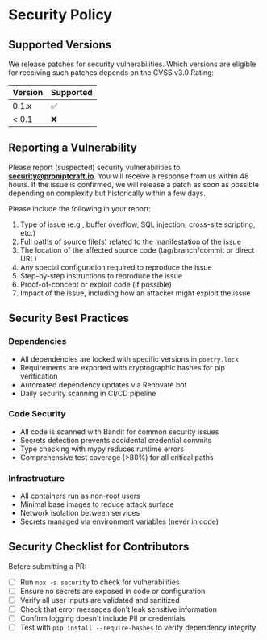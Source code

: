 # Security Policy

## Supported Versions

We release patches for security vulnerabilities. Which versions are eligible for receiving such patches depends on the CVSS v3.0 Rating:

| Version | Supported          |
| ------- | ------------------ |
| 0.1.x   | :white_check_mark: |
| < 0.1   | :x:                |

## Reporting a Vulnerability

Please report (suspected) security vulnerabilities to **security@promptcraft.io**. You will receive a response from us within 48 hours. If the issue is confirmed, we will release a patch as soon as possible depending on complexity but historically within a few days.

Please include the following in your report:

1. Type of issue (e.g., buffer overflow, SQL injection, cross-site scripting, etc.)
2. Full paths of source file(s) related to the manifestation of the issue
3. The location of the affected source code (tag/branch/commit or direct URL)
4. Any special configuration required to reproduce the issue
5. Step-by-step instructions to reproduce the issue
6. Proof-of-concept or exploit code (if possible)
7. Impact of the issue, including how an attacker might exploit the issue

## Security Best Practices

### Dependencies
- All dependencies are locked with specific versions in `poetry.lock`
- Requirements are exported with cryptographic hashes for pip verification
- Automated dependency updates via Renovate bot
- Daily security scanning in CI/CD pipeline

### Code Security
- All code is scanned with Bandit for common security issues
- Secrets detection prevents accidental credential commits
- Type checking with mypy reduces runtime errors
- Comprehensive test coverage (>80%) for all critical paths

### Infrastructure
- All containers run as non-root users
- Minimal base images to reduce attack surface
- Network isolation between services
- Secrets managed via environment variables (never in code)

## Security Checklist for Contributors

Before submitting a PR:
- [ ] Run `nox -s security` to check for vulnerabilities
- [ ] Ensure no secrets are exposed in code or configuration
- [ ] Verify all user inputs are validated and sanitized
- [ ] Check that error messages don't leak sensitive information
- [ ] Confirm logging doesn't include PII or credentials
- [ ] Test with `pip install --require-hashes` to verify dependency integrity
